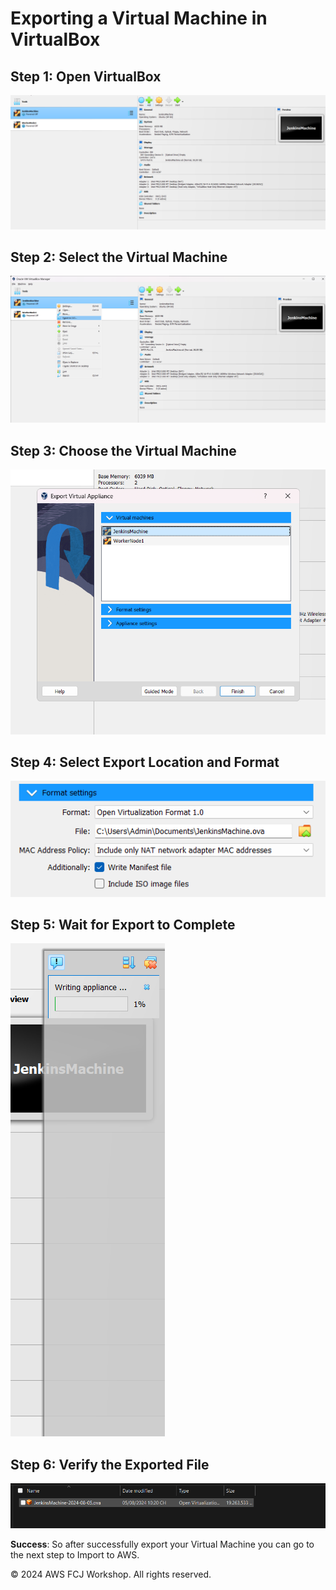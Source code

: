 # Exporting a Virtual Machine in VirtualBox

## Step 1: Open VirtualBox
![Step 1 - Open VirtualBox](./Image/step1.png)

## Step 2: Select the Virtual Machine
![Step 2 - Select Virtual Machine](./Image/step2.png)

## Step 3: Choose the Virtual Machine
![Step 3 - Choose VM](./Image/Step3.png)

## Step 4: Select Export Location and Format
![Step 4 - Select Location and Format](./Image/Step4.png)

## Step 5: Wait for Export to Complete
![Step 5 - Export Progress](./Image/Step5.png)

## Step 6: Verify the Exported File
![Step 6 - Verify Exported File](./Image/Step6.png)


**Success**: So after successfully export your Virtual Machine you can go to the next step to Import to AWS. 


© 2024 AWS FCJ Workshop. All rights reserved.

